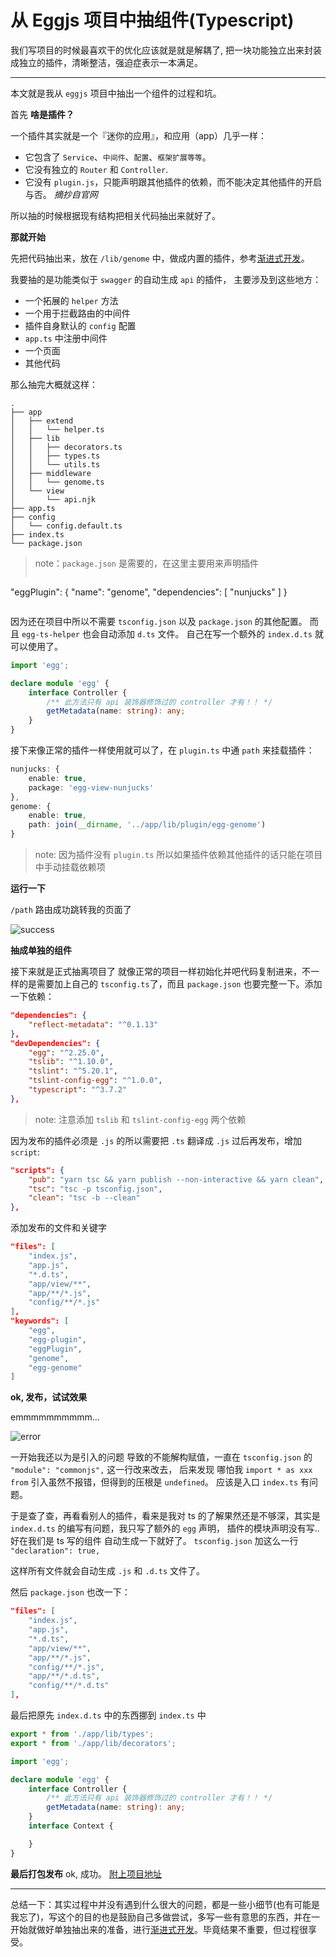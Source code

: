 # 从 Eggjs 项目中抽组件(Typescript)
我们写项目的时候最喜欢干的优化应该就是就是解耦了, 把一块功能独立出来封装成独立的插件，清晰整洁，强迫症表示一本满足。
***
本文就是我从 `eggjs` 项目中抽出一个组件的过程和坑。

首先 **啥是插件？**

一个插件其实就是一个『迷你的应用』，和应用（app）几乎一样：
* 它包含了 `Service`、`中间件`、`配置`、`框架扩展等等`。
* 它没有独立的 `Router` 和 `Controller`.
* 它没有 `plugin.js`，只能声明跟其他插件的依赖，而不能决定其他插件的开启与否。 *摘抄自官网*

所以抽的时候根据现有结构把相关代码抽出来就好了。

**那就开始**

先把代码抽出来，放在 `/lib/genome` 中，做成内置的插件，参考[渐进式开发][egg-url]。

我要抽的是功能类似于 `swagger` 的自动生成 `api` 的插件，
主要涉及到这些地方：
* 一个拓展的 `helper` 方法
* 一个用于拦截路由的中间件
* 插件自身默认的 `config` 配置
* `app.ts` 中注册中间件
* 一个页面
* 其他代码

那么抽完大概就这样：

```
.
├── app
│   ├── extend
│   │   └── helper.ts
│   ├── lib
│   │   ├── decorators.ts
│   │   ├── types.ts
│   │   └── utils.ts
│   ├── middleware
│   │   └── genome.ts
│   └── view
│       └── api.njk
├── app.ts
├── config
│   └── config.default.ts
├── index.ts
└── package.json
```
> note：`package.json` 是需要的，在这里主要用来声明插件
> ```
"eggPlugin": {
    "name": "genome",
    "dependencies": [
        "nunjucks"
    ]
}
> ```

因为还在项目中所以不需要 `tsconfig.json` 以及 `package.json` 的其他配置。
而且 `egg-ts-helper` 也会自动添加 `d.ts` 文件。
自己在写一个额外的 `index.d.ts` 就可以使用了。

```ts
import 'egg';

declare module 'egg' {
    interface Controller {
        /** 此方法只有 api 装饰器修饰过的 controller 才有！！ */
        getMetadata(name: string): any;
    }
}
```
接下来像正常的插件一样使用就可以了，在 `plugin.ts` 中通 `path` 来挂载插件：
```ts
nunjucks: {
    enable: true,
    package: 'egg-view-nunjucks'
},
genome: {
    enable: true,
    path: join(__dirname, '../app/lib/plugin/egg-genome')
}
```
> note: 因为插件没有 `plugin.ts` 所以如果插件依赖其他插件的话只能在项目中手动挂载依赖项

**运行一下**

`/path` 路由成功跳转我的页面了

![success][success_url]

**抽成单独的组件**

接下来就是正式抽离项目了
就像正常的项目一样初始化并吧代码复制进来，不一样的是需要加上自己的 `tsconfig.ts`了，而且 `package.json` 也要完整一下。添加一下依赖：
```json
"dependencies": {
    "reflect-metadata": "^0.1.13"
},
"devDependencies": {
    "egg": "^2.25.0",
    "tslib": "^1.10.0",
    "tslint": "^5.20.1",
    "tslint-config-egg": "^1.0.0",
    "typescript": "^3.7.2"
},
```
> note: 注意添加 `tslib` 和 `tslint-config-egg` 两个依赖

因为发布的插件必须是 `.js` 的所以需要把 `.ts` 翻译成 `.js` 过后再发布，增加 `script`:

```json
"scripts": {
    "pub": "yarn tsc && yarn publish --non-interactive && yarn clean",
    "tsc": "tsc -p tsconfig.json",
    "clean": "tsc -b --clean"
},
```
添加发布的文件和关键字
```json
"files": [
    "index.js",
    "app.js",
    "*.d.ts",
    "app/view/**",
    "app/**/*.js",
    "config/**/*.js"
],
"keywords": [
    "egg",
    "egg-plugin",
    "eggPlugin",
    "genome",
    "egg-genome"
]
```
**ok, 发布，试试效果**

emmmmmmmmmm...

![error][error_url]

一开始我还以为是引入的问题 导致的不能解构赋值，一直在 `tsconfig.json` 的 `"module": "commonjs",` 这一行改来改去，
后来发现 哪怕我 `import * as xxx from` 引入虽然不报错，但得到的压根是 `undefined`。
应该是入口 `index.ts` 有问题。

于是查了查，再看看别人的插件，看来是我对 ts 的了解果然还是不够深，其实是 `index.d.ts` 的编写有问题，我只写了额外的 `egg` 声明，
插件的模块声明没有写..好在我们是 ts 写的组件 自动生成一下就好了。 `tsconfig.json` 加这么一行 `"declaration": true,`

这样所有文件就会自动生成 `.js` 和 `.d.ts` 文件了。

然后 `package.json` 也改一下：
```json
"files": [
    "index.js",
    "app.js",
    "*.d.ts",
    "app/view/**",
    "app/**/*.js",
    "config/**/*.js",
    "app/**/*.d.ts",
    "config/**/*.d.ts"
],
```

最后把原先 `index.d.ts` 中的东西挪到 `index.ts` 中
```ts
export * from './app/lib/types';
export * from './app/lib/decorators';

import 'egg';

declare module 'egg' {
    interface Controller {
        /** 此方法只有 api 装饰器修饰过的 controller 才有！！ */
        getMetadata(name: string): any;
    }
    interface Context {

    }
}
```

**最后打包发布**
ok, 成功。
[附上项目地址][github_url]

***

总结一下：其实过程中并没有遇到什么很大的问题，都是一些小细节(也有可能是我忘了)，写这个的目的也是鼓励自己多做尝试，多写一些有意思的东西，并在一开始就做好单独抽出来的准备，进行[渐进式开发][egg-url]。毕竟结果不重要，但过程很享受。

[egg-url]:https://eggjs.org/zh-cn/tutorials/progressive.html
[success_url]:https://cvws.icloud-content.com/B/AfLrlZkkbHBsgIYBqUTqSaFGqayZAa3imDgQTt98xo7_ipgtJ1CCo2zM/1574058545720.jpg?o=AhVJcy0E71YTpKD_CDO6TjHr0aN16uC0r5JSmtDR6Znr&v=1&x=3&a=CAogzs1irz-Vt5VlGVcpp1mctT8wo7wLUrNFza2hA0VlMlISHRCs0bny5y0YzMjw8uctIgEAUgRGqayZWgSCo2zM&e=1574077998&k=Q78IGZbo7oJkQd91SqS1Gg&fl=&r=43660daa-035d-4380-8673-063383d43900-1&ckc=com.apple.clouddocs&ckz=com.apple.CloudDocs&p=25&s=Wyi_aNXLVMBxezVKQ8Nollvm36M&cd=i
[error_url]:https://cvws.icloud-content.com/B/AWpt8OSBrfQY4DIwsKISlzSLB76RAbwIFd701ksC5c6XMkM96NXIK7Tz/1574061095736.jpg?o=AoulR7ykUfCgvnQsTz1zrg8coPm1HQQe-Vgn2tunVDsC&v=1&x=3&a=CAog3MeD5-7oHrS8eHBrNk0-BWTkTZCeQ5Pbatyi5NlDzN4SHRCfnOvq5y0Yv5Oi6-ctIgEAUgSLB76RWgTIK7Tz&e=1574062033&k=8R9JPYvwGWPlOuGlkN93EA&fl=&r=7dd2ec8c-104d-47b4-9a16-2b5dfdd9aba2-1&ckc=com.apple.clouddocs&ckz=com.apple.CloudDocs&p=25&s=54AMPPUNZ8thjfrtEzr-UIbpl2U&cd=i
[github_url]:https://github.com/jwdzzhz777/genome
